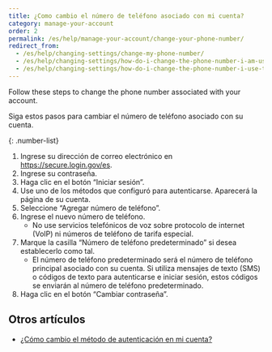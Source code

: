 ```yaml
---
title: ¿Como cambio el número de teléfono asociado con mi cuenta?
category: manage-your-account
order: 2
permalink: /es/help/manage-your-account/change-your-phone-number/
redirect_from:
  - /es/help/changing-settings/change-my-phone-number/
  - /es/help/changing-settings/how-do-i-change-the-phone-number-i-am-using-with-my-account/
  - /es/help/changing-settings/how-do-i-change-the-phone-number-i-use-to-sign-in/
---
```


Follow these steps to change the phone number associated with your account.

Siga estos pasos para cambiar el número de teléfono asociado con su cuenta.

{: .number-list}
1. Ingrese su dirección de correo electrónico en <https://secure.login.gov/es>.
1. Ingrese su contraseña.
1. Haga clic en el botón “Iniciar sesión”.
1. Use uno de los métodos que configuró para autenticarse. Aparecerá la página de su cuenta.
1. Seleccione “Agregar número de teléfono”.
1. Ingrese el nuevo número de teléfono.
   * No use servicios telefónicos de voz sobre protocolo de internet (VoIP) ni números de teléfono de tarifa especial.
1. Marque la casilla “Número de teléfono predeterminado” si desea establecerlo como tal.
   * El número de teléfono predeterminado será el número de teléfono principal asociado con su cuenta. Si utiliza mensajes de texto (SMS) o códigos de texto para autenticarse e iniciar sesión, estos códigos se enviarán al número de teléfono predeterminado.
1. Haga clic en el botón “Cambiar contraseña”.

## Otros artículos

* [¿Cómo cambio el método de autenticación en mi cuenta?](/es/help/manage-your-account/add-or-change-your-authentication-method/)
